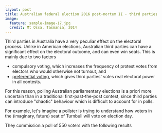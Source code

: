 ```yaml
---
layout: post
title: Australian federal election 2016 post-mortem II - third parties
image:
  feature: sample-image-17.jpg
  credit: Mt Ossa, Tasmania, 2014
---
```


Third parties in Australia have a very peculiar effect on the electoral process. Unlike in American elections, Australian third parties can have a significant effect on the electoral outcome, and can even win seats. This is mainly due to two factors

- compulsory voting, which increases the frequency of protest votes from electors who would otherwise not turnout, and
- [preferential voting](http://www.clintonboys.com/aus-election-model-3/), which gives third parties' votes real electoral power in all contests. 

For this reason, polling Australian parliamentary elections is a priori more uncertain than in a traditional first-past-the-post contest, since third parties can introduce "chaotic" behaviour which is difficult to account for in polls.

For example, let's imagine a pollster is trying to understand how voters in the (imaginary, future) seat of Turnbull will vote on election day. 

They commission a poll of 550 voters with the following results